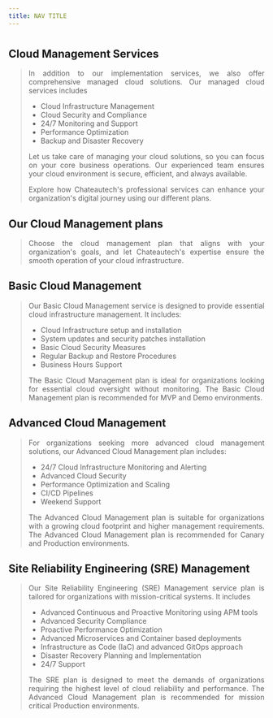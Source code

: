 ```yaml
---
title: NAV TITLE 
---
```

#

## Cloud Management Services

<blockquote style="text-align: justify;">
In addition to our implementation services, we also offer comprehensive managed cloud solutions. Our managed cloud services includes
<ul>
  <li>Cloud Infrastructure Management</li>
  <li>Cloud Security and Compliance</li>
  <li>24/7 Monitoring and Support</li>
  <li>Performance Optimization</li>
  <li>Backup and Disaster Recovery</li>
</ul>
Let us take care of managing your cloud solutions, so you can focus on your core business operations. Our experienced team ensures your cloud environment is secure, efficient, and always available.

Explore how Chateautech's professional services can enhance your organization's digital journey using our different plans.
</blockquote>

## Our Cloud Management plans
<blockquote style="text-align: justify;">
Choose the cloud management plan that aligns with your organization's goals, and let Chateautech's expertise ensure the smooth operation of your cloud infrastructure.
</blockquote>

## Basic Cloud Management
<blockquote style="text-align: justify;">
Our Basic Cloud Management service is designed to provide essential cloud infrastructure management. It includes:

<ul>
  <li>Cloud Infrastructure setup and installation</li>
  <li>System updates and security patches installation</li>
  <li>Basic Cloud Security Measures</li>
  <li>Regular Backup and Restore Procedures</li>
  <li>Business Hours Support</li>
</ul>


The Basic Cloud Management plan is ideal for organizations looking for essential cloud oversight without monitoring.
The Basic Cloud Management plan is recommended for MVP and Demo environments.
</blockquote>

## Advanced Cloud Management
<blockquote style="text-align: justify;">

For organizations seeking more advanced cloud management solutions, our Advanced Cloud Management plan includes:

<ul>
  <li>24/7 Cloud Infrastructure Monitoring and Alerting</li>
  <li>Advanced Cloud Security</li>
  <li>Performance Optimization and Scaling</li>
  <li>CI/CD Pipelines</li>
  <li>Weekend Support</li>
</ul>

The Advanced Cloud Management plan is suitable for organizations with a growing cloud footprint and higher management requirements.
The Advanced Cloud Management plan is recommended for Canary and Production environments.
</blockquote>

## Site Reliability Engineering (SRE) Management
<blockquote style="text-align: justify;">

Our Site Reliability Engineering (SRE) Management service plan is tailored for organizations with mission-critical systems. It includes

<ul>
  <li>Advanced Continuous and Proactive Monitoring using APM tools</li>
  <li>Advanced Security Compliance</li>
  <li>Proactive Performance Optimization</li>
  <li>Advanced Microservices and Container based deployments</li>
  <li>Infrastructure as Code (IaC) and advanced GitOps approach</li>
  <li>Disaster Recovery Planning and Implementation</li>
  <li>24/7 Support</li>
</ul>

The SRE plan is designed to meet the demands of organizations requiring the highest level of cloud reliability and performance.
The Advanced Cloud Management plan is recommended for mission critical Production environments.
</blockquote>